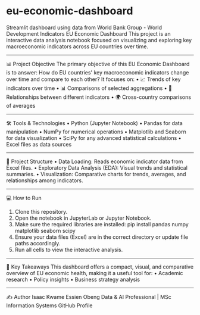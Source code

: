 # eu-economic-dashboard
Streamlit dashboard using data from World Bank Group - World Development Indicators
EU Economic Dashboard
This project is an interactive data analysis notebook focused on visualizing and exploring key macroeconomic indicators across EU countries over time.
________________________________________
📊 Project Objective
The primary objective of this EU Economic Dashboard is to answer:
How do EU countries' key macroeconomic indicators change over time and compare to each other?
It focuses on:
•	📈 Trends of key indicators over time
•	📊 Comparisons of selected aggregations
•	🔎 Relationships between different indicators
•	🌍 Cross-country comparisons of averages
________________________________________
🛠️ Tools & Technologies
•	Python (Jupyter Notebook)
•	Pandas for data manipulation
•	NumPy for numerical operations
•	Matplotlib and Seaborn for data visualization
•	SciPy for any advanced statistical calculations
•	Excel files as data sources
________________________________________
📝 Project Structure
•	Data Loading: Reads economic indicator data from Excel files.
•	Exploratory Data Analysis (EDA): Visual trends and statistical summaries.
•	Visualization: Comparative charts for trends, averages, and relationships among indicators.
________________________________________
💻 How to Run
1.	Clone this repository.
2.	Open the notebook in JupyterLab or Jupyter Notebook.
3.	Make sure the required libraries are installed:
pip install pandas numpy matplotlib seaborn scipy
4.	Ensure your data files (Excel) are in the correct directory or update file paths accordingly.
5.	Run all cells to view the interactive analysis.
________________________________________
📌 Key Takeaways
This dashboard offers a compact, visual, and comparative overview of EU economic health, making it a useful tool for:
•	Academic research
•	Policy insights
•	Business strategy analysis
________________________________________
✍️ Author
Isaac Kwame Essien Obeng
Data & AI Professional | MSc Information Systems
GitHub Profile
